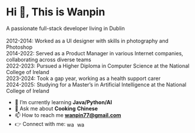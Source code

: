 <h1>Hi 👋, This is Wanpin</h1>
<p>
    A passionate full-stack developer living in Dublin<br><br>
    2012-2014: Worked as a UI designer with skills in photography and Photoshop<br>
    2014-2022: Served as a Product Manager in various Internet companies, collaborating across diverse teams<br>
    2022-2023: Pursued a Higher Diploma in Computer Science at the National College of Ireland<br>
    2023-2024: Took a gap year, working as a health support carer<br>
    2024-2025: Studying for a Master’s in Artificial Intelligence at the National College of Ireland
</p>


<!-- <img align="right" alt="Coding" width="400" src="https://cdnb.artstation.com/p/assets/images/images/028/991/999/original/anna-havrylyukh-.gif?1596125112"> -->

- 🌱 I’m currently learning **Java/Python/AI**
- 💬 Ask me about **Cooking** **Chinese**
- 📫 How to reach me **wanpin77@gmail.com**
- 👉 Connect with me: <a href="https://linkedin.com/in/wanpincai" target="blank"><img align="center" src="https://raw.githubusercontent.com/rahuldkjain/github-profile-readme-generator/master/src/images/icons/Social/linked-in-alt.svg" alt="wanpincai" height="16" width="24" /></a>
 <a href="https://x.com/WanpinCai" target="blank"><img align="center" src="https://raw.githubusercontent.com/rahuldkjain/github-profile-readme-generator/master/src/images/icons/Social/twitter.svg" alt="wanpincai" height="16" width="24" /></a>

<!-- <p align="left"> <img src="https://komarev.com/ghpvc/?username=wanpin2023&label=Profile%20views&color=0e75b6&style=flat" alt="wanpin2023" /> </p> -->





  

